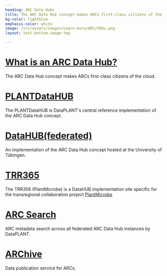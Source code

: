 ```yaml
---
heading: ARC Data Hubs
title: The ARC Data Hub concept makes ARCs first-class citizens of the cloud.
bg-color: lightblue
emphasis-color: white
image: /src/assets/images/Learn-more/ARC/FDOs.png
layout: text-bottom-image-top

---
```


# [What is an ARC Data Hub?](#datahub-info)

The ARC Data Hub concept makes ARCs first-class citizens of the cloud.

# [PLANTDataHUB](#plant-data-hub)

The PLANTDataHUB is DataPLANT's central reference implementation of the ARC Data Hub concept.

# [DataHUB(federated)](#federated)

An implementation of the ARC Data Hub concept hosted at the University of Tübingen.

# [TRR365](#trr365)

The TRR356 (PlantMicrobe) is a DataHUB implementation site specific for the transregional collaboration project [PlantMicrobe](https://trr356plantmicrobe.de/)

# [ARC Search](#arc-search)

ARC metadata search across all federated ARC Data Hub instances by DataPLANT.

# [ARChive](#archive)

Data publication service for ARCs.
